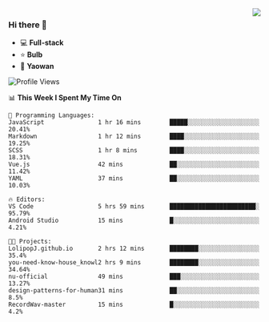 <img  align="right" src="https://github-readme-stats.vercel.app/api?username=LolipopJ&show_icons=true&count_private=true&hide_title=true&include_all_commits=true&theme=vue">

### Hi there 👋

- :computer: **Full-stack**
- :star: **Bulb**
- :pill: **Yaowan**

<!--START_SECTION:waka-->
![Profile Views](http://img.shields.io/badge/Profile%20Views-1-blue)

📊 **This Week I Spent My Time On** 

```text
💬 Programming Languages: 
JavaScript               1 hr 16 mins        █████░░░░░░░░░░░░░░░░░░░░   20.41% 
Markdown                 1 hr 12 mins        ████░░░░░░░░░░░░░░░░░░░░░   19.25% 
SCSS                     1 hr 8 mins         ████░░░░░░░░░░░░░░░░░░░░░   18.31% 
Vue.js                   42 mins             ██░░░░░░░░░░░░░░░░░░░░░░░   11.42% 
YAML                     37 mins             ██░░░░░░░░░░░░░░░░░░░░░░░   10.03%

🔥 Editors: 
VS Code                  5 hrs 59 mins       ████████████████████████░   95.79% 
Android Studio           15 mins             █░░░░░░░░░░░░░░░░░░░░░░░░   4.21%

🐱‍💻 Projects: 
LolipopJ.github.io       2 hrs 12 mins       ████████░░░░░░░░░░░░░░░░░   35.4% 
you-need-know-house_knowl2 hrs 9 mins        ████████░░░░░░░░░░░░░░░░░   34.64% 
nu-official              49 mins             ███░░░░░░░░░░░░░░░░░░░░░░   13.27% 
design-patterns-for-human31 mins             ██░░░░░░░░░░░░░░░░░░░░░░░   8.5% 
RecordWav-master         15 mins             █░░░░░░░░░░░░░░░░░░░░░░░░   4.2%

```


<!--END_SECTION:waka-->
